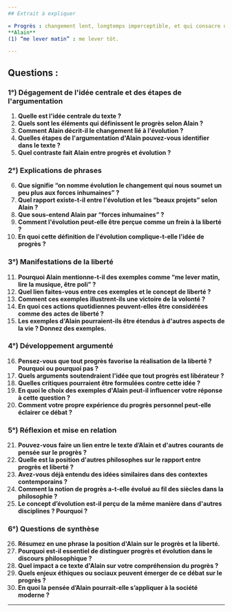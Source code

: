 ```yaml
---
## Extrait à expliquer

« Progrès : changement lent, longtemps imperceptible, et qui consacre une victoire de la volonté contre les forces extérieures. Tout progrès est de liberté. J'arrive à faire ce que je veux, par exemple me lever matin, lire la musique, être poli, retenir la colère, ne pas éprouver l'envie, parler distinctement, écrire lisiblement, etc. D'accord entre eux les hommes arrivent à sauver la paix, à diminuer l'injustice et la misère, à instruire tous les enfants, à soigner les malades. Au contraire on nomme évolution le changement qui nous soumet un peu plus aux forces inhumaines en nous détournant insensiblement de nos beaux projets. Un homme qui dit : “J'ai évolué” veut quelquefois faire entendre qu'il a avancé en sagesse ; il ne peut, la langue ne le permet pas. »  
**Alain**  
(1) “me lever matin” : me lever tôt.  

---
```


## Questions :

### 1°) Dégagement de l'idée centrale et des étapes de l'argumentation

1. **Quelle est l'idée centrale du texte ?**
2. **Quels sont les éléments qui définissent le progrès selon Alain ?**
3. **Comment Alain décrit-il le changement lié à l'évolution ?**
4. **Quelles étapes de l'argumentation d'Alain pouvez-vous identifier dans le texte ?**
5. **Quel contraste fait Alain entre progrès et évolution ?**

### 2°) Explications de phrases

6. **Que signifie “on nomme évolution le changement qui nous soumet un peu plus aux forces inhumaines” ?**
7. **Quel rapport existe-t-il entre l'évolution et les “beaux projets” selon Alain ?**
8. **Que sous-entend Alain par “forces inhumaines” ?**
9. **Comment l'évolution peut-elle être perçue comme un frein à la liberté ?**
10. **En quoi cette définition de l'évolution complique-t-elle l'idée de progrès ?**

### 3°) Manifestations de la liberté

11. **Pourquoi Alain mentionne-t-il des exemples comme “me lever matin, lire la musique, être poli” ?**
12. **Quel lien faites-vous entre ces exemples et le concept de liberté ?**
13. **Comment ces exemples illustrent-ils une victoire de la volonté ?**
14. **En quoi ces actions quotidiennes peuvent-elles être considérées comme des actes de liberté ?**
15. **Les exemples d'Alain pourraient-ils être étendus à d'autres aspects de la vie ? Donnez des exemples.**

### 4°) Développement argumenté

16. **Pensez-vous que tout progrès favorise la réalisation de la liberté ? Pourquoi ou pourquoi pas ?**
17. **Quels arguments soutendraient l'idée que tout progrès est libérateur ?**
18. **Quelles critiques pourraient être formulées contre cette idée ?**
19. **En quoi le choix des exemples d'Alain peut-il influencer votre réponse à cette question ?**
20. **Comment votre propre expérience du progrès personnel peut-elle éclairer ce débat ?**

### 5°) Réflexion et mise en relation

21. **Pouvez-vous faire un lien entre le texte d’Alain et d'autres courants de pensée sur le progrès ?**
22. **Quelle est la position d'autres philosophes sur le rapport entre progrès et liberté ?**
23. **Avez-vous déjà entendu des idées similaires dans des contextes contemporains ?**
24. **Comment la notion de progrès a-t-elle évolué au fil des siècles dans la philosophie ?**
25. **Le concept d’évolution est-il perçu de la même manière dans d'autres disciplines ? Pourquoi ?**

### 6°) Questions de synthèse

26. **Résumez en une phrase la position d'Alain sur le progrès et la liberté.**
27. **Pourquoi est-il essentiel de distinguer progrès et évolution dans le discours philosophique ?**
28. **Quel impact a ce texte d'Alain sur votre compréhension du progrès ?**
29. **Quels enjeux éthiques ou sociaux peuvent émerger de ce débat sur le progrès ?**
30. **En quoi la pensée d’Alain pourrait-elle s’appliquer à la société moderne ?**

---